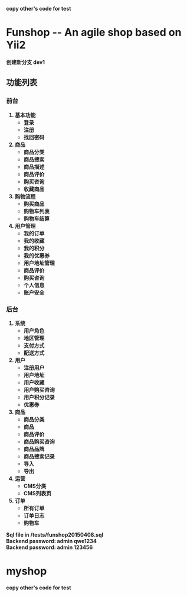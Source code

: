 
<b>copy other's code for test<b>

Funshop -- An agile shop based on Yii2
==========

创建新分支 dev1

功能列表
--------

### 前台

1. 基本功能
   - 登录
   - 注册
   - 找回密码
2. 商品
   - 商品分类
   - 商品搜索
   - 商品描述
   - 商品评价
   - 购买咨询
   - 收藏商品
3. 购物流程
   - 购买商品
   - 购物车列表
   - 购物车结算
4. 用户管理
   - 我的订单
   - 我的收藏
   - 我的积分
   - 我的优惠券
   - 用户地址管理
   - 商品评价
   - 购买咨询
   - 个人信息
   - 账户安全


### 后台

1. 系统
   - 用户角色
   - 地区管理
   - 支付方式
   - 配送方式
2. 用户
   - 注册用户
   - 用户地址
   - 用户收藏
   - 用户购买咨询
   - 用户积分记录
   - 优惠券
3. 商品
   - 商品分类
   - 商品
   - 商品评价
   - 商品购买咨询
   - 商品品牌
   - 商品搜索记录
   - 导入
   - 导出
4. 运营
   - CMS分类
   - CMS列表页
5. 订单
   - 所有订单
   - 订单日志
   - 购物车



Sql file in /tests/funshop20150408.sql   
Backend password: admin qwe1234  
                                                                              Backend password: admin 123456

# myshop
copy other's code for test
